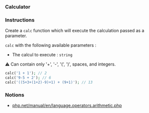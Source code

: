 ### Calculator

### Instructions

Create a `calc` function which will execute the calculation passed as a parameter.

`calc` with the following available parameters :
- The calcul to execute : `string`

⚠ Can contain only '+', '-', '(', ')', spaces, and integers.

```php
calc('1 + 1'); // 2
calc('9-5 + 2'); // 6
calc('((5+3+(1+2)-9)+1) + (9+1)'); // 13
```

### Notions

- [php.net/manual/en/language.operators.arithmetic.php](https://www.php.net/manual/en/language.operators.arithmetic.php)